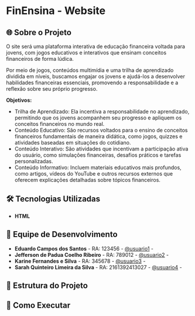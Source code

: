 # FinEnsina - Website

## 🌐 Sobre o Projeto
O site será uma plataforma interativa de educação financeira voltada para jovens, com jogos educativos e interativos que ensinam conceitos financeiros de forma lúdica. 

Por meio de jogos, conteúdos multimídia e uma trilha de aprendizado dividida em níveis, buscamos engajar os jovens e ajudá-los a desenvolver habilidades financeiras essenciais, promovendo a responsabilidade e a reflexão sobre seu próprio progresso.

**Objetivos:**
- Trilha de Aprendizado: Ela incentiva a responsabilidade no aprendizado, permitindo que os jovens acompanhem seu progresso e apliquem os conceitos financeiros no mundo real.
- Conteúdo Educativo: São recursos voltados para o ensino de conceitos financeiros fundamentais de maneira didática, como jogos, quizzes e atividades baseadas em situações do cotidiano.  
- Conteúdo Interativo: São atividades que incentivam a participação ativa do usuário, como simulações financeiras, desafios práticos e tarefas personalizadas. 
- Conteúdo Informativo: Incluem materiais educativos mais profundos, como artigos, vídeos do YouTube e outros recursos externos que oferecem explicações detalhadas sobre tópicos financeiros.

## 🛠️ Tecnologias Utilizadas
- **HTML**

## 👥 Equipe de Desenvolvimento
- **Eduardo Campos dos Santos** - RA: 123456 - [@usuario1](https://github.com/usuario1) - 
- **Jefferson de Padua Coelho Ribeiro** - RA: 789012 - [@usuario2](https://github.com/usuario2) - 
- **Karine Fernandes e Silva** - RA: 345678 - [@usuario3](https://github.com/usuario3) -
- **Sarah Quinteiro Limeira da Silva** - RA: 2161392413027 - [@usuario4](https://github.com/sarahquinteiro) -  

## 📂 Estrutura do Projeto

## 🚀 Como Executar

